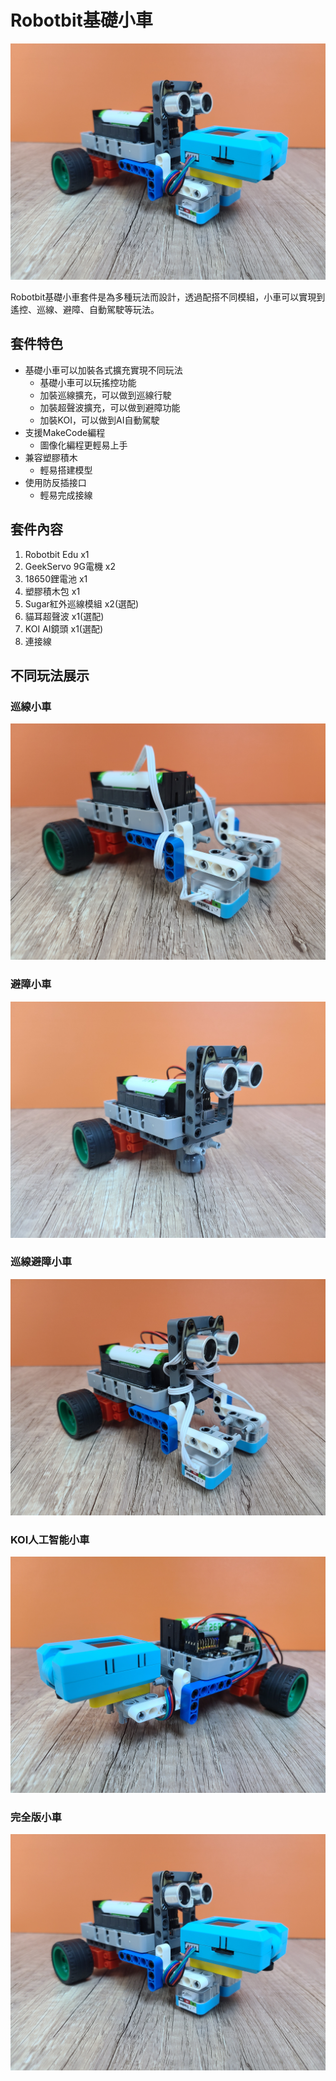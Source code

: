 # Robotbit基礎小車

![](./images/full_1.jpg)

Robotbit基礎小車套件是為多種玩法而設計，透過配搭不同模組，小車可以實現到遙控、巡線、避障、自動駕駛等玩法。

## 套件特色

- 基礎小車可以加裝各式擴充實現不同玩法
    - 基礎小車可以玩搖控功能
    - 加裝巡線擴充，可以做到巡線行駛
    - 加裝超聲波擴充，可以做到避障功能
    - 加裝KOI，可以做到AI自動駕駛
- 支援MakeCode編程
    - 圖像化編程更輕易上手
- 兼容塑膠積木
    - 輕易搭建模型
- 使用防反插接口
    - 輕易完成接線
  
## 套件內容

1. Robotbit Edu x1
2. GeekServo 9G電機 x2
3. 18650鋰電池 x1
4. 塑膠積木包 x1
5. Sugar紅外巡線模組 x2(選配)
6. 貓耳超聲波 x1(選配)
7. KOI AI鏡頭 x1(選配)
8. 連接線
  
## 不同玩法展示

### 巡線小車

![](./images/line_1.jpg)

### 避障小車

![](./images/ultrasound_1.jpg)

### 巡線避障小車

![](./images/line+ultrasound_1.jpg)

### KOI人工智能小車

![](./images/koi_1.jpg)

### 完全版小車

![](./images/full_1.jpg)